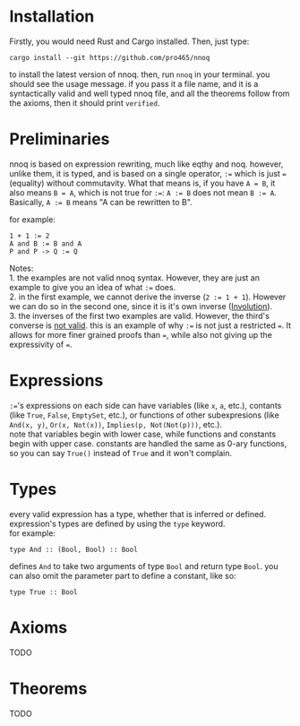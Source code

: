 # Installation
Firstly, you would need Rust and Cargo installed.
Then, just type:
```shell
cargo install --git https://github.com/pro465/nnoq
```
to install the latest version of nnoq.
then, run `nnoq` in your terminal. you should see the usage message. if you pass it a file name, and it is a syntactically valid and well typed nnoq file, and all the theorems follow from the axioms, then it should print `verified`.

# Preliminaries
nnoq is based on expression rewriting, much like eqthy and noq. however, unlike them, it is typed, and is based on a single operator, `:=` which is just `=` (equality) without commutavity.
What that means is, if you have `A = B`, it also means `B = A`, which is not true for `:=`: `A := B` does not mean `B := A`. Basically, `A := B` means "A can be rewritten to B".

for example: 
```
1 + 1 := 2
A and B := B and A
P and P -> Q := Q
```

Notes:   
    1. the examples are not valid nnoq syntax. However, they are just an example to give you an idea of what `:=` does.  
    2. in the first example, we cannot derive the inverse (`2 := 1 + 1`). However we can do so in the second one, since it is it's own inverse ([Involution](https://en.wikipedia.org/wiki/Involution_(mathematics))).   
    3. the inverses of the first two examples are valid. However, the third's converse is [not valid](https://github.com/catseye/Eqthy/issues/4). this is an example of why `:=` is not just a restricted `=`. It allows for more finer grained proofs than `=`, while also not giving up the expressivity of `=`.   

# Expressions
`:=`'s expressions on each side can have variables (like `x`, `a`, etc.), contants (like `True`, `False`, `EmptySet`, etc.), or functions of other subexpresions (like `And(x, y)`, `Or(x, Not(x))`, `Implies(p, Not(Not(p)))`, etc.).  
note that  variables begin with lower case, while functions and constants begin with upper case.
constants are handled the same as 0-ary functions, so you can say `True()` instead of `True` and it won't complain.

# Types
every valid expression has a type, whether that is inferred or defined.
expression's types are defined by using the `type` keyword.  
for example: 
```
type And :: (Bool, Bool) :: Bool
```
defines `And` to take two arguments of type `Bool` and return type `Bool`.
you can also omit the parameter part to define a constant, like so:
```
type True :: Bool
```
# Axioms
TODO
# Theorems
TODO
